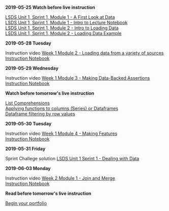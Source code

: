 
**2019-05-25 Watch before live instruction**  

[LSDS Unit 1, Sprint 1, Module 1 - A First Look at Data](https://www.youtube.com/watch?v=yZihmKNXkkE)  
[LSDS Unit 1, Sprint 1, Module 1 - Intro to Lecture Notebook](https://www.youtube.com/watch?v=7unI6oGI6_Q)  
[LSDS Unit 1, Sprint 1, Module 2 - Intro to Loading Data](https://www.youtube.com/watch?v=Nq3FJnfste4)  
[LSDS Unit 1, Sprint 1, Module 2 - Loading Data Example](https://www.youtube.com/watch?v=qNZ97UF8nQQ)  

**2019-05-28 Tuesday**  

Instruction video [Week 1 Module 2 - Loading data from a variety of sources](https://www.youtube.com/watch?v=kavWjF19WVE)  
[Instruction Notebook](https://colab.research.google.com/drive/1CRv805iJBJhXYH6TowPK-u3M6IwV5-ah)  

**2019-05-29 Wednesday**  

Instruction video [Week 1 Module 3 - Making Data-Backed Assertions](https://youtu.be/UfnpZXRhOVE)  
[Instruction Notebook](https://colab.research.google.com/drive/1VMaZ-TH7AKk8SWJM3hctYYsmGIp3HHOF)    

**Watch before tomorrow's live instruction**  

[List Comprehensions](https://www.youtube.com/watch?v=AhSvKGTh28Q)  
[Applying functions to columns (Series) or Dataframes](https://www.youtube.com/watch?v=P_q0tkYqvSk)  
[Dataframe filtering by row values](https://www.youtube.com/watch?v=2AFGPdNn4FM)  

**2019-05-30 Tuesday**  

Instruction video [Week 1 Module 4 - Making Features](https://youtu.be/oi3ron_QgXE)  
[Instruction Notebook](https://colab.research.google.com/drive/1u6W40otEDy-tKhYnah6rJc_rjcQectwD)

**2019-05-31 Friday**

Sprint Challege solution [LSDS Unit 1 Sprint 1 - Dealing with Data](https://www.youtube.com/watch?v=XzBEKf5FtSA)  

**2019-06-03 Monday**

Instruction video [Week 2 Module 1 - Join and Merge](https://youtu.be/3vLHRhqxWMI )  
[Instruction Notebook](https://colab.research.google.com/drive/1BVAJXEp91ZobHBSYPxC0M7r4R-XBxLwH)  

**Read before tomorrow's live instruction**

[Begin your portfolio](https://learn.lambdaschool.com/ds/module/recedjanlbpqxic2r)  





